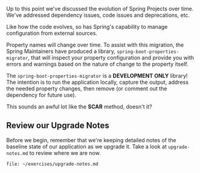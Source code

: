 Up to this point we've discussed the evolution of Spring Projects over time. We've addressed dependency issues, code issues and deprecations, etc.

Like how the code evolves, so has Spring's capability to manage configuration from external sources.

Property names will change over time. To assist with this migration, the Spring Maintainers have produced a library, `spring-boot-properties-migrator`, that will inspect your property configuration and provide you with errors and warnings based on the nature of change to the property itself.

The `spring-boot-properties-migrator` is a **DEVELOPMENT ONLY** library! The intention is to run the application locally, capture the output, address the needed property changes, then remove (or comment out the dependency for future use).

This sounds an awful lot like the **SCAR** method, doesn't it?

## Review our Upgrade Notes

Before we begin, remember that we're keeping detailed notes of the baseline state of our application as we upgrade it. Take a look at `upgrade-notes.md` to review where we are now.

```editor:open-file
file: ~/exercises/upgrade-notes.md
```
